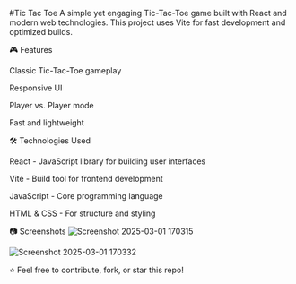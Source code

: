 #Tic Tac Toe
A simple yet engaging Tic-Tac-Toe game built with React and modern web technologies. This project uses Vite for fast development and optimized builds.

🎮 Features

Classic Tic-Tac-Toe gameplay

Responsive UI

Player vs. Player mode

Fast and lightweight

🛠️ Technologies Used

React - JavaScript library for building user interfaces

Vite - Build tool for frontend development

JavaScript - Core programming language

HTML & CSS - For structure and styling

📷 Screenshots
![Screenshot 2025-03-01 170315](https://github.com/user-attachments/assets/a84992e2-2800-43bc-96d1-dfbd66ba62da)

![Screenshot 2025-03-01 170332](https://github.com/user-attachments/assets/a7593876-4a49-4230-96e0-6357827b6f9d)



⭐ Feel free to contribute, fork, or star this repo!
